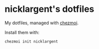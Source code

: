 # nicklargent's dotfiles

My dotfiles, managed with [chezmoi](https://chezmoi.io/).

Install them with:

    chezmoi init nicklargent
